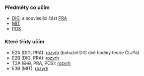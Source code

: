 ### Předměty co učím

- [DIG](../dig/readme.md), a související část [PRA](../pra/readme.md)
- [MIT](../mit/readme.md)
- [POS](../pos/readme.md)

### Které třídy učím

- E2A (DIG, PRA): [rozvrh](tridy/rozvrhy/rozvrh-e2a_2025-2026.pdf) (bohužel DIG dvě hodiny teorie Čt+Pá)
- E2B (DIG, PRA): [rozvrh](tridy/rozvrhy/rozvrh-e2b_2025-2026.pdf)
- T2A (~~DIG~~, PRA, POS): [rozvrh](tridy/rozvrhy/rozvrh-t2a_2025-2026.pdf)
- E3B (MIT): [rozvrh](tridy/rozvrhy/rozvrh-e3b_2025-2026.pdf)

